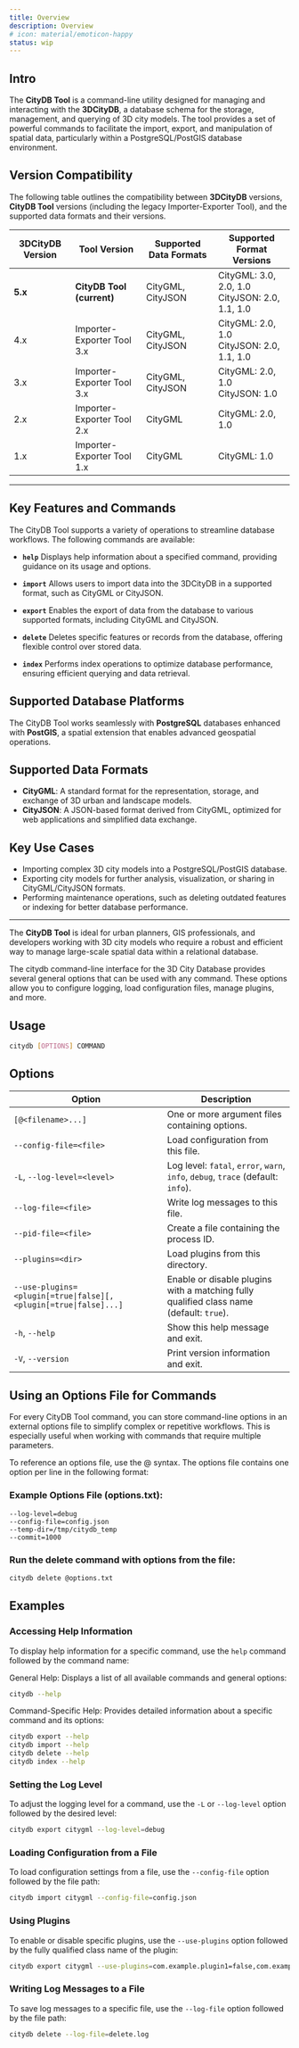 ```yaml
---
title: Overview
description: Overview
# icon: material/emoticon-happy
status: wip
---
```



## Intro

The **CityDB Tool** is a command-line utility designed for managing and interacting with the **3DCityDB**,
a database schema for the storage, management, and querying of 3D city models. The tool provides a set of
powerful commands to facilitate the import, export, and manipulation of spatial data, particularly within a
PostgreSQL/PostGIS database environment.

## Version Compatibility

The following table outlines the compatibility between **3DCityDB** versions, **CityDB Tool** versions (including the legacy Importer-Exporter Tool), and the supported data formats and their versions.

| **3DCityDB Version** | **Tool Version**               | **Supported Data Formats**         | **Supported Format Versions**               |
|-----------------------|--------------------------------|------------------------------------|---------------------------------------------|
| **5.x**              | **CityDB Tool (current)**      | CityGML, CityJSON                  | CityGML: 3.0, 2.0, 1.0<br>CityJSON: 2.0, 1.1, 1.0 |
| 4.x                  | Importer-Exporter Tool 3.x     | CityGML, CityJSON                  | CityGML: 2.0, 1.0<br>CityJSON: 2.0, 1.1, 1.0 |
| 3.x                  | Importer-Exporter Tool 3.x     | CityGML, CityJSON                  | CityGML: 2.0, 1.0<br>CityJSON: 1.0          |
| 2.x                  | Importer-Exporter Tool 2.x     | CityGML                            | CityGML: 2.0, 1.0                           |
| 1.x                  | Importer-Exporter Tool 1.x     | CityGML                            | CityGML: 1.0                                |

---

## Key Features and Commands

The CityDB Tool supports a variety of operations to streamline database workflows. The following commands are available:

- **`help`**
  Displays help information about a specified command, providing guidance on its usage and options.

- **`import`**
  Allows users to import data into the 3DCityDB in a supported format, such as CityGML or CityJSON.

- **`export`**
  Enables the export of data from the database to various supported formats, including CityGML and CityJSON.

- **`delete`**
  Deletes specific features or records from the database, offering flexible control over stored data.

- **`index`**
  Performs index operations to optimize database performance, ensuring efficient querying and data retrieval.

## Supported Database Platforms

The CityDB Tool works seamlessly with **PostgreSQL** databases enhanced with **PostGIS**, a spatial extension that enables advanced geospatial operations.

## Supported Data Formats

- **CityGML**: A standard format for the representation, storage, and exchange of 3D urban and landscape models.
- **CityJSON**: A JSON-based format derived from CityGML, optimized for web applications and simplified data exchange.

## Key Use Cases

- Importing complex 3D city models into a PostgreSQL/PostGIS database.
- Exporting city models for further analysis, visualization, or sharing in CityGML/CityJSON formats.
- Performing maintenance operations, such as deleting outdated features or indexing for better database performance.

---

The **CityDB Tool** is ideal for urban planners, GIS professionals, and developers working with 3D city models who require a robust and efficient way to manage large-scale spatial data within a relational database.


The citydb command-line interface for the 3D City Database provides several general options that can be used with any command. These options allow you to configure logging, load configuration files, manage plugins, and more.

## Usage

```bash
citydb [OPTIONS] COMMAND
```

## Options

| Option                        | Description                                                                 |
|-------------------------------|-----------------------------------------------------------------------------|
| `[@<filename>...]`            | One or more argument files containing options.                              |
| `--config-file=<file>`        | Load configuration from this file.                                          |
| `-L`, `--log-level=<level>`   | Log level: `fatal`, `error`, `warn`, `info`, `debug`, `trace` (default: `info`). |
| `--log-file=<file>`           | Write log messages to this file.                                            |
| `--pid-file=<file>`           | Create a file containing the process ID.                                     |
| `--plugins=<dir>`             | Load plugins from this directory.                                           |
| `--use-plugins=<plugin[=true\|false][,<plugin[=true\|false]...]` | Enable or disable plugins with a matching fully qualified class name (default: `true`). |
| `-h`, `--help`                | Show this help message and exit.                                            |
| `-V`, `--version`             | Print version information and exit.                                         |

## Using an Options File for Commands

For every CityDB Tool command, you can store command-line options in an external options file to simplify complex
or repetitive workflows. This is especially useful when working with commands that require multiple parameters.

To reference an options file, use the @<filename> syntax. The options file contains one option per line in the
following format:

### Example Options File (options.txt):
```text
--log-level=debug
--config-file=config.json
--temp-dir=/tmp/citydb_temp
--commit=1000

```

### Run the delete command with options from the file:
```bash
citydb delete @options.txt
```

## Examples

### Accessing Help Information

To display help information for a specific command, use the `help` command followed by the command name:

General Help: Displays a list of all available commands and general options:
```bash
citydb --help
```

Command-Specific Help: Provides detailed information about a specific command and its options:
```bash
citydb export --help
citydb import --help
citydb delete --help
citydb index --help
```

### Setting the Log Level

To adjust the logging level for a command, use the `-L` or `--log-level` option followed by the desired level:

```bash
citydb export citygml --log-level=debug
```

### Loading Configuration from a File

To load configuration settings from a file, use the `--config-file` option followed by the file path:

```bash
citydb import citygml --config-file=config.json
```

### Using Plugins

To enable or disable specific plugins, use the `--use-plugins` option followed by the fully
qualified class name of the plugin:

```bash
citydb export citygml --use-plugins=com.example.plugin1=false,com.example.plugin2=true
```

### Writing Log Messages to a File

To save log messages to a specific file, use the `--log-file` option followed by the file path:

```bash
citydb delete --log-file=delete.log
```
